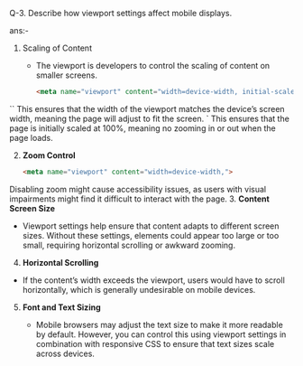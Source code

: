 Q-3. Describe how viewport settings affect mobile displays.

ans:-

1. Scaling of Content
   - The viewport is developers to control the scaling of content on smaller screens.

     ```html
     <meta name="viewport" content="width=device-width, initial-scale=1">
``
      This ensures that the width of the viewport matches the device’s screen width, meaning the page will adjust to fit the screen.
`
     This ensures that the page is initially scaled at 100%, meaning no zooming in or out when the page loads.

 2. **Zoom Control**
   
     ```html
     <meta name="viewport" content="width=device-width,">
     ```
   
   Disabling zoom might cause accessibility issues, as users with visual impairments might find it difficult to interact with the page.
 3. **Content Screen Size**

   - Viewport settings help ensure that content adapts to different screen sizes. Without these settings, elements could appear too large or too small, requiring horizontal scrolling or awkward zooming.

 4. **Horizontal Scrolling**

   - If the content’s width exceeds the viewport, users would have to scroll horizontally, which is generally undesirable on mobile devices. 

5. **Font and Text Sizing**

   - Mobile browsers may adjust the text size to make it more readable by default. However, you can control this using viewport settings in combination with responsive CSS to ensure that text sizes scale across devices.